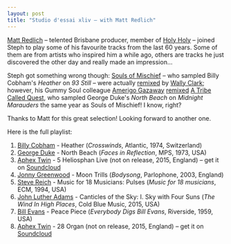 ```yaml
---
layout: post
title: "Studio d'essai xliv – with Matt Redlich"
---
```


[Matt Redlich](https://mattredlich.bandcamp.com/) – telented Brisbane producer, member of [Holy Holy](http://musicbrainz.org/artist/e0bbec7a-7a81-466f-ba0f-08240dd4980e) – joined Steph to play some of his favourite tracks from the last 60 years. Some of them are from artists who inspired him a while ago, others are tracks he just discovered the other day and really made an impression...

Steph got something wrong though: [Souls of Mischief](http://musicbrainz.org/artist/7b61cf8f-c042-4bd4-b64a-25cb40f3dd50) – who sampled Billy Cobham's _Heather_ on _93 Still_ – were actually [remixed](https://gummysoul.bandcamp.com/album/93-still-gummy-soul-remix) by [Wally Clark](http://musicbrainz.org/artist/21acb306-ceed-487f-993b-f37b9c67bac2); however, his Gummy Soul colleague [Amerigo Gazaway](http://musicbrainz.org/artist/7740488b-2d31-422b-8764-1b39ba4e0f08) [remixed](https://amerigo.bandcamp.com/album/bizarre-tribe-access-denied-3) [A Tribe Called Quest](http://musicbrainz.org/artist/9689aa5a-4471-4fb4-9721-07cecda0fa9f), who sampled George Duke's _North Beach_ on _Midnight Marauders_ the same year as Souls of Mischief! I know, right?

Thanks to Matt for this great selection! Looking forward to another one.

Here is the full playlist:

1. [Billy Cobham](http://musicbrainz.org/artist/255497f8-26fb-4044-b97e-d4787d5974f6) - Heather (_Crosswinds_, Atlantic, 1974, Switzerland)
1. [George Duke](http://musicbrainz.org/artist/fd180bc2-7b01-4b07-9597-451e7383f1b4) - North Beach (_Faces in Reflection_, MPS, 1973, USA)
1. [Aphex Twin](http://musicbrainz.org/artist/f22942a1-6f70-4f48-866e-238cb2308fbd) - 5 Heliosphan Live (not on release, 2015, England) – get it on [Soundcloud](https://soundcloud.com/user18081971/5-heliosphan-live)
1. [Jonny Greenwood](http://musicbrainz.org/artist/e9fcfbbf-1743-4f73-8744-ada8da7394ea) - Moon Trills (_Bodysong_, Parlophone, 2003, England)
1. [Steve Reich](http://musicbrainz.org/artist/a3031680-c359-458f-a641-70ccbaec6a74) - Music for 18 Musicians: Pulses (_Music for 18 musicians_, ECM, 1994, USA)
1. [John Luther Adams](http://musicbrainz.org/artist/96681463-98e2-4032-9728-5fbb7b002427) - Canticles of the Sky: I. Sky with Four Suns (_The Wind In High Places_, Cold Blue Music, 2015, USA)
1. [Bill Evans](http://musicbrainz.org/artist/8247a3f2-3a8e-4256-b322-6c57b03a4e36) - Peace Piece (_Everybody Digs Bill Evans_, Riverside, 1959, USA)
1. [Aphex Twin](http://musicbrainz.org/artist/f22942a1-6f70-4f48-866e-238cb2308fbd) - 28 Organ (not on release, 2015, England) – get it on [Soundcloud](https://soundcloud.com/user18081971/28-organ)